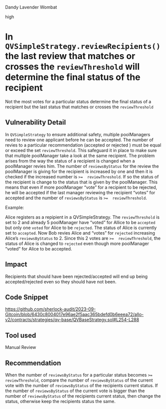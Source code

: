 Dandy Lavender Wombat

high

# In `QVSimpleStrategy.reviewRecipients()` the last review that matches or crosses the `reviewThreshold` will determine the final status of the recipient
 Not the most votes for a particular status determine the final status of a recipient but the last status that matches or crosses the `reviewThreshold`


## Vulnerability Detail

In ` QVSimpleStrategy ` to ensure additional safety, multiple poolManagers need to review one applicant before he can be accepted. The number of revies to a particular recommendation (accepted or rejected ) must be equal or exceed the set `reviewThreshold`. This safeguard it in place to make sure that multiple poolManager take a look at the same recipient. The problem arises from the way the status of a recipient is changed when a poolManager revies him. The number of `reviewsByStatus` for the review the poolManager is giving for the recipient is increased by one and then it is checked if the increased number is `>=  reviewThreshold`. If so the status of the recipient is change to the status that is given by the poolManager. This means that even if more poolManager “vote” for a recipient to be rejected, he will be accepted if the last manager reviewing the recipient “votes” for accepted and the number of  `reviewsByStatus` is `>=  reviewThreshold`.

Example:

Alice registers as a repipient in a QVSimpleStrategy. The `reviewThreshold` is set to 2 and already 5 poolManager have “voted” for Allice to be `accepted` but only one `voted` for Alice to be `rejected`. The status of Alice is currently set to `accepted`. Now Bob revies Alice and “votes” for `rejected` increasing Alice’s `reviewsByStatus` to 2. Since this 2 votes are `>=  reviewThreshold`, the status of Alice is changed to `rejected` even though more poolManager “voted” for Alice to be accepted.


## Impact

Recipients that should have been rejected/accepted will end up being accepted/rejected even so they should have not been. 

## Code Snippet

https://github.com/sherlock-audit/2023-09-Gitcoin/blob/6430c8004017e96ae2f5aac365bdefd0b6eeea72/allo-v2/contracts/strategies/qv-base/QVBaseStrategy.sol#L254-L288


## Tool used

Manual Review

## Recommendation

When the number of `reviewsByStatus` for a particular status becomes `>=  reviewThreshold`, compare the number of `reviewsByStatus` of the current vote with the number of `reviewsByStatus` of the recipients current status. If the number of `reviewsByStatus` of the current vote is bigger than the number of `reviewsByStatus` of the recipients current status, then change the status, otherwise keep the recipients status the same. 